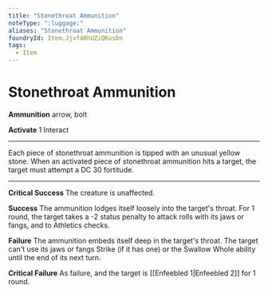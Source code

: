 ```yaml
---
title: "Stonethroat Ammunition"
noteType: ":luggage:"
aliases: "Stonethroat Ammunition"
foundryId: Item.Jjvf40hUZiQKusDn
tags:
  - Item
---
```


# Stonethroat Ammunition

**Ammunition** arrow, bolt

**Activate** 1 Interact

* * *

Each piece of stonethroat ammunition is tipped with an unusual yellow stone. When an activated piece of stonethroat ammunition hits a target, the target must attempt a DC 30 fortitude.

* * *

**Critical Success** The creature is unaffected.

**Success** The ammunition lodges itself loosely into the target's throat. For 1 round, the target takes a -2 status penalty to attack rolls with its jaws or fangs, and to Athletics checks.

**Failure** The ammunition embeds itself deep in the target's throat. The target can't use its jaws or fangs Strike (if it has one) or the Swallow Whole ability until the end of its next turn.

**Critical Failure** As failure, and the target is [[Enfeebled 1|Enfeebled 2]] for 1 round.
